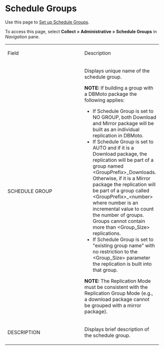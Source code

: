 # Schedule Groups

<div class="use">

Use this page to [Set up Schedule
Groups](../Config/Set_Up_Schedule_Groups.htm).

</div>

To access this page, select <span style="font-weight: bold;">Collect \>
Administrative \> Schedule Groups</span> in
<span style="font-style: italic;">Navigation</span> pane.

<table>
<colgroup>
<col style="width: 50%" />
<col style="width: 50%" />
</colgroup>
<tbody>
<tr class="odd">
<td><p>Field</p></td>
<td><p>Description</p></td>
</tr>
<tr class="even">
<td><p>SCHEDULE GROUP</p></td>
<td><p>Displays unique name of the schedule group.</p>
<p><strong>NOTE:</strong> If building a group with a DBMoto package the following applies: </p>
<ul>
<li>If Schedule Group is set to NO GROUP, both Download and Mirror package will be built as an individual replication in DBMoto. </li>
<li>If Schedule Group is set to AUTO and if it is a Download package, the replication will be part of a group named &lt;GroupPrefix&gt;_Downloads. Otherwise, if it is a Mirror package the replication will be part of a group called &lt;GroupPrefix&gt;_&lt;number&gt; where number is an incremental value to count the number of groups. Groups cannot contain more than &lt;Group_Size&gt; replications. </li>
<li>If Schedule Group is set to &quot;existing group name&quot; with no restriction to the &lt;Group_Size&gt; parameter the replication is built into that group.</li>
</ul>
<p><strong>NOTE:</strong> The Replication Mode must be consistent with the Replication Group Mode (e.g., a download package cannot be grouped with a mirror package). </p></td>
</tr>
<tr class="odd">
<td><p>DESCRIPTION</p></td>
<td><p>Displays brief description of the schedule group.</p></td>
</tr>
</tbody>
</table>
